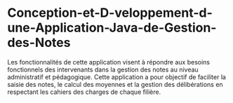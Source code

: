 # Conception-et-D-veloppement-d-une-Application-Java-de-Gestion-des-Notes
Les fonctionnalités de cette application visent à répondre aux besoins fonctionnels des intervenants dans la gestion des notes au niveau administratif et pédagogique. Cette application a pour objectif de faciliter la saisie des notes, le calcul des moyennes et la gestion des délibérations en respectant les cahiers des charges de chaque filière.
